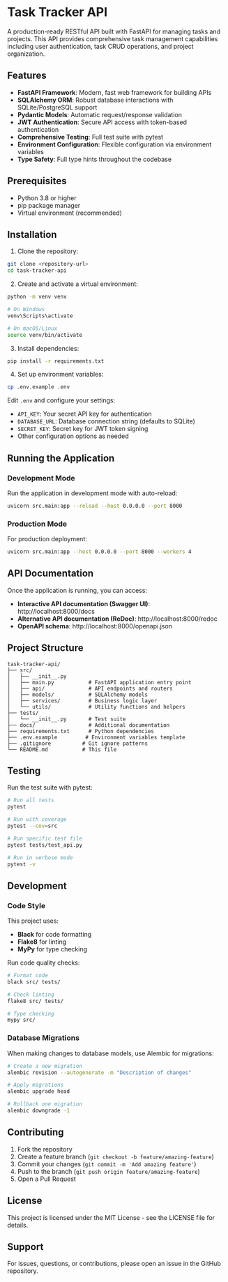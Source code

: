 # Task Tracker API

A production-ready RESTful API built with FastAPI for managing tasks and projects. This API provides comprehensive task management capabilities including user authentication, task CRUD operations, and project organization.

## Features

- **FastAPI Framework**: Modern, fast web framework for building APIs
- **SQLAlchemy ORM**: Robust database interactions with SQLite/PostgreSQL support
- **Pydantic Models**: Automatic request/response validation
- **JWT Authentication**: Secure API access with token-based authentication
- **Comprehensive Testing**: Full test suite with pytest
- **Environment Configuration**: Flexible configuration via environment variables
- **Type Safety**: Full type hints throughout the codebase

## Prerequisites

- Python 3.8 or higher
- pip package manager
- Virtual environment (recommended)

## Installation

1. Clone the repository:
```bash
git clone <repository-url>
cd task-tracker-api
```

2. Create and activate a virtual environment:
```bash
python -m venv venv

# On Windows
venv\Scripts\activate

# On macOS/Linux
source venv/bin/activate
```

3. Install dependencies:
```bash
pip install -r requirements.txt
```

4. Set up environment variables:
```bash
cp .env.example .env
```

Edit `.env` and configure your settings:
- `API_KEY`: Your secret API key for authentication
- `DATABASE_URL`: Database connection string (defaults to SQLite)
- `SECRET_KEY`: Secret key for JWT token signing
- Other configuration options as needed

## Running the Application

### Development Mode

Run the application in development mode with auto-reload:

```bash
uvicorn src.main:app --reload --host 0.0.0.0 --port 8000
```

### Production Mode

For production deployment:

```bash
uvicorn src.main:app --host 0.0.0.0 --port 8000 --workers 4
```

## API Documentation

Once the application is running, you can access:

- **Interactive API documentation (Swagger UI)**: http://localhost:8000/docs
- **Alternative API documentation (ReDoc)**: http://localhost:8000/redoc
- **OpenAPI schema**: http://localhost:8000/openapi.json

## Project Structure

```
task-tracker-api/
├── src/
│   ├── __init__.py
│   ├── main.py           # FastAPI application entry point
│   ├── api/              # API endpoints and routers
│   ├── models/           # SQLAlchemy models
│   ├── services/         # Business logic layer
│   └── utils/            # Utility functions and helpers
├── tests/
│   └── __init__.py       # Test suite
├── docs/                 # Additional documentation
├── requirements.txt      # Python dependencies
├── .env.example         # Environment variables template
├── .gitignore          # Git ignore patterns
└── README.md           # This file
```

## Testing

Run the test suite with pytest:

```bash
# Run all tests
pytest

# Run with coverage
pytest --cov=src

# Run specific test file
pytest tests/test_api.py

# Run in verbose mode
pytest -v
```

## Development

### Code Style

This project uses:
- **Black** for code formatting
- **Flake8** for linting
- **MyPy** for type checking

Run code quality checks:

```bash
# Format code
black src/ tests/

# Check linting
flake8 src/ tests/

# Type checking
mypy src/
```

### Database Migrations

When making changes to database models, use Alembic for migrations:

```bash
# Create a new migration
alembic revision --autogenerate -m "Description of changes"

# Apply migrations
alembic upgrade head

# Rollback one migration
alembic downgrade -1
```

## Contributing

1. Fork the repository
2. Create a feature branch (`git checkout -b feature/amazing-feature`)
3. Commit your changes (`git commit -m 'Add amazing feature'`)
4. Push to the branch (`git push origin feature/amazing-feature`)
5. Open a Pull Request

## License

This project is licensed under the MIT License - see the LICENSE file for details.

## Support

For issues, questions, or contributions, please open an issue in the GitHub repository.